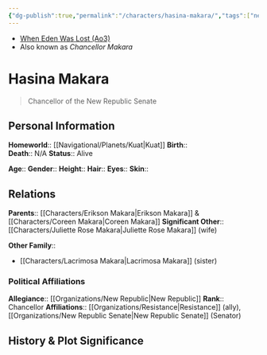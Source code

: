 ```yaml
---
{"dg-publish":true,"permalink":"/characters/hasina-makara/","tags":["newrepublicsenate","resistance","chancellor","unfinished"],"noteIcon":"saber1"}
---
```


- [When Eden Was Lost (Ao3)](https://archiveofourown.org/works/19334440/chapters/45992584)
- Also known as *Chancellor Makara*
# Hasina Makara
>Chancellor of the New Republic Senate

## Personal Information

**Homeworld**::  [[Navigational/Planets/Kuat\|Kuat]]
**Birth**::  
**Death**::  N/A
**Status**::  Alive

**Age**:: 
**Gender**:: 
**Height**:: 
**Hair**:: 
**Eyes**:: 
**Skin**:: 

## Relations

**Parents**::  [[Characters/Erikson Makara\|Erikson Makara]] & [[Characters/Coreen Makara\|Coreen Makara]]
**Significant Other**::  [[Characters/Juliette Rose Makara\|Juliette Rose Makara]] (wife)

**Other Family**::
- [[Characters/Lacrimosa Makara\|Lacrimosa Makara]] (sister)

### Political Affiliations

**Allegiance**::  [[Organizations/New Republic\|New Republic]]
**Rank**::  Chancellor
**Affiliations**::  [[Organizations/Resistance\|Resistance]] (ally), [[Organizations/New Republic Senate\|New Republic Senate]] (Senator)

## History & Plot Significance

